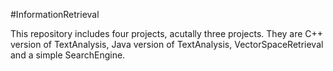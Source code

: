 #InformationRetrieval

This repository includes four projects, acutally three projects.
They are C++ version of TextAnalysis, 
Java version of TextAnalysis, 
VectorSpaceRetrieval and 
a simple SearchEngine.
